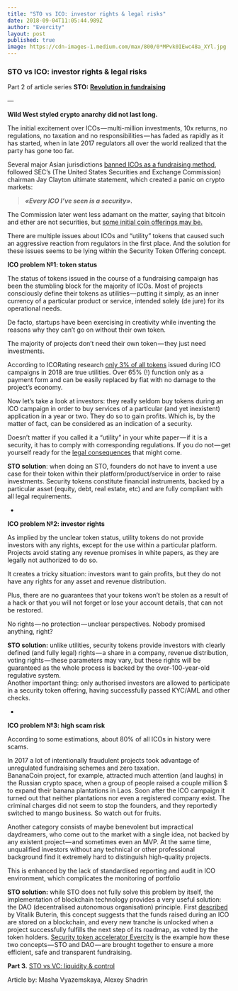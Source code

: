 ```yaml
---
title: "STO vs ICO: investor rights & legal risks"
date: 2018-09-04T11:05:44.989Z
author: "Evercity"
layout: post
published: true
image: https://cdn-images-1.medium.com/max/800/0*MPvk0IEwc48a_XYl.jpg
---
```


### STO vs ICO: investor rights &amp; legal risks

Part 2 of article series **STO:** [**Revolution in fundraising**](https://medium.com/evercity-blog/sto-revolution-in-fundraising-7c6467f27087)

—

**Wild West styled crypto anarchy did not last long.**

The initial excitement over ICOs — multi-million investments, 10x returns, no regulations, no taxation and no responsibilities — has faded as rapidly as it has started, when in late 2017 regulators all over the world realized that the party has gone too far.

Several major Asian jurisdictions [banned ICOs as a fundraising method](https://techcrunch.com/2017/09/28/south-korea-has-banned-icos/), followed SEC’s (The United States Securities and Exchange Commission) chairman Jay Clayton ultimate statement, which created a panic on crypto markets:
> **_«Every ICO I’ve seen is a security»._**

The Commission later went less adamant on the matter, saying that bitcoin and ether are not securities, but [some initial coin offerings may be.](https://www.cnbc.com/2018/06/14/bitcoin-and-ethereum-are-not-securities-but-some-cryptocurrencies-may-be-sec-official-says.html)

There are multiple issues about ICOs and “utility” tokens that caused such an aggressive reaction from regulators in the first place. And the solution for these issues seems to be lying within the Security Token Offering concept.




**ICO problem №1: token status**

The status of tokens issued in the course of a fundraising campaign has been the stumbling block for the majority of ICOs. Most of projects consciously define their tokens as utilities — putting it simply, as an inner currency of a particular product or service, intended solely (de jure) for its operational needs.

De facto, startups have been exercising in creativity while inventing the reasons why they can’t go on without their own token.

The majority of projects don’t need their own token — they just need investments.

According to ICORating research [only 3% of all tokens](https://icorating.com/ico_market_research_q1_2018_icorating.pdf) issued during ICO campaigns in 2018 are true utilities. Over 65% (!) function only as a payment form and can be easily replaced by fiat with no damage to the project’s economy.

Now let’s take a look at investors: they really seldom buy tokens during an ICO campaign in order to buy services of a particular (and yet inexistent) application in a year or two. They do so to gain profits. Which is, by the matter of fact, can be considered as an indication of a security.

Doesn’t matter if you called it a “utility” in your white paper — if it is a security, it has to comply with corresponding regulations. If you do not — get yourself ready for the [legal consequences](https://news.bitcoin.com/sec-fines-bars-founder-oil-exploration-token/) that might come.

**STO solution**: when doing an STO, founders do not have to invent a use case for their token within their platform/product/service in order to raise investments. Security tokens constitute financial instruments, backed by a particular asset (equity, debt, real estate, etc) and are fully compliant with all legal requirements.

-

**ICO problem №2: investor rights**

As implied by the unclear token status, utility tokens do not provide investors with any rights, except for the use within a particular platform. Projects avoid stating any revenue promises in white papers, as they are legally not authorized to do so.

It creates a tricky situation: investors want to gain profits, but they do not have any rights for any asset and revenue distribution.

Plus, there are no guarantees that your tokens won’t be stolen as a result of a hack or that you will not forget or lose your account details, that can not be restored.

No rights — no protection — unclear perspectives. Nobody promised anything, right?

**STO solution:** unlike utilities, security tokens provide investors with clearly defined (and fully legal) rights — a share in a company, revenue distribution, voting rights — these parameters may vary, but these rights will be guaranteed as the whole process is backed by the over-100-year-old regulative system.  
Another important thing: only authorised investors are allowed to participate in a security token offering, having successfully passed KYC/AML and other checks.

-

**ICO problem №3: high scam risk**

According to some estimations, about 80% of all ICOs in history were scams.

In 2017 a lot of intentionally fraudulent projects took advantage of unregulated fundraising schemes and zero taxation.  
BananaCoin project, for example, attracted much attention (and laughs) in the Russian crypto space, when a group of people raised a couple million $ to expand their banana plantations in Laos. Soon after the ICO campaign it turned out that neither plantations nor even a registered company exist. The criminal charges did not seem to stop the founders, and they reportedly switched to mango business. So watch out for fruits.

Another category consists of maybe benevolent but impractical daydreamers, who come out to the market with a single idea, not backed by any existent project — and sometimes even an MVP. At the same time, unqualified investors without any technical or other professional background find it extremely hard to distinguish high-quality projects.

This is enhanced by the lack of standardised reporting and audit in ICO environment, which complicates the monitoring of portfolio

**STO solution:** while STO does not fully solve this problem by itself, the implementation of blockchain technology provides a very useful solution: the DAO (decentralised autonomous organisation) principle. First [described](https://cointelegraph.com/explained/what-is-a-daico-explained) by Vitalik Buterin, this concept suggests that the funds raised during an ICO are stored on a blockchain, and every new tranche is unlocked when a project successfully fulfills the next step of its roadmap, as voted by the token holders. [Security token accelerator Evercity](https://evercity.io/) is the example how these two concepts — STO and DAO — are brought together to ensure a more efficient, safe and transparent fundraising.

**Part 3.** [STO vs VC: liquidity &amp; control](https://medium.com/evercity-blog/sto-vs-vc-liquidity-control-27f2affdb454)

Article by: Masha Vyazemskaya, Alexey Shadrin
